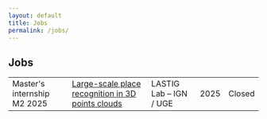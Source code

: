 ```yaml
---
layout: default
title: Jobs
permalink: /jobs/
---
```

<h2> Jobs</h2>

<table width="75%">
  <tr>
		<td>Master's internship M2 2025</td>
    <td><a href="docs/sujet_stage_2025-Loc3D-ext-EN.pdf" target=new>Large-scale place recognition in 3D points clouds</a></td>
		<td>LASTIG Lab – IGN / UGE</td>
		<td>2025</td>
		<td>Closed</td>
	</tr>
<table>

